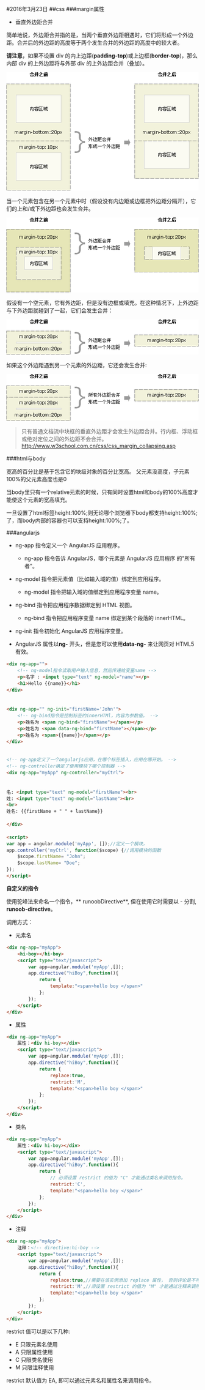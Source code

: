 #2016年3月23日
##css
###margin属性

 - 垂直外边距合并

简单地说，外边距合并指的是，当两个垂直外边距相遇时，它们将形成一个外边距。合并后的外边距的高度等于两个发生合并的外边距的高度中的较大者。

**请注意**，如果不设置 div 的内上边距(**padding-top**)或上边框(**border-top**)，那么内部 div 的上外边距将与外部 div 的上外边距合并（叠加）。

![](img/ct_css_margin_collapsing_example_1.gif)

当一个元素包含在另一个元素中时（假设没有内边距或边框把外边距分隔开），它们的上和/或下外边距也会发生合并。

![](img/ct_css_margin_collapsing_example_2.gif)

假设有一个空元素，它有外边距，但是没有边框或填充。在这种情况下，上外边距与下外边距就碰到了一起，它们会发生合并：

![](img/ct_css_margin_collapsing_example_3.gif)

如果这个外边距遇到另一个元素的外边距，它还会发生合并:

![](img/ct_css_margin_collapsing_example_4.gif)

>只有普通文档流中块框的垂直外边距才会发生外边距合并。行内框、浮动框或绝对定位之间的外边距不会合并。
>http://www.w3school.com.cn/css/css_margin_collapsing.asp

###html与body

宽高的百分比是基于包含它的块级对象的百分比宽高。
父元素没高度，子元素100%的父元素高度也是0

当body里只有一个relative元素的时候，只有同时设置html和body的100%高度才能使这个元素的宽高填充。

一旦设置了html标签height:100%;则无论哪个浏览器下body都支持height:100%;了，而body内部的容器也可以支持height:100%;了。

###angularjs

 - ng-app 指令定义一个 AngularJS 应用程序。
     + ng-app 指令告诉 AngularJS，哪个元素是 AngularJS 应用程序 的"所有者"。

 - ng-model 指令把元素值（比如输入域的值）绑定到应用程序。
     + ng-model 指令把输入域的值绑定到应用程序变量 name。

 - ng-bind 指令把应用程序数据绑定到 HTML 视图。
     + ng-bind 指令把应用程序变量 name 绑定到某个段落的 innerHTML。

 - ng-init 指令初始化 AngularJS 应用程序变量。

 - AngularJS 属性以**ng-** 开头，但是您可以使用**data-ng-** 来让网页对 HTML5有效。


```html
<div ng-app="">
    <!-- ng-model指令读取用户输入信息，然后传递给变量name -->
    <p>名字 : <input type="text" ng-model="name"></p>
    <h1>Hello {{name}}</h1>
</div>


<div ng-app="" ng-init="firstName='John'">
    <!-- ng-bind指令是控制标签的innerHTMl，内容为参数值。 -->
    <p>姓名为 <span ng-bind="firstName"></span></p>
    <p>姓名为 <span data-ng-bind="firstName"></span></p>
    <p>姓名为 <span>{{name}}</span></p>
</div>
```


```html

<!-- ng-app定义了一个angularjs应用，在哪个标签插入，应用在哪开始。 -->
<!-- ng-controller确定了使用模块下哪个控制器 -->
<div ng-app="myApp" ng-controller="myCtrl">


名: <input type="text" ng-model="firstName"><br>
姓: <input type="text" ng-model="lastName"><br>
<br>
姓名: {{firstName + " " + lastName}}

</div>

<script>
var app = angular.module('myApp', []);//定义一个模块，
app.controller('myCtrl', function($scope) {//调用模块的函数
    $scope.firstName= "John";
    $scope.lastName= "Doe";
});
</script>
```

**自定义的指令**

使用驼峰法来命名一个指令，** runoobDirective**, 但在使用它时需要以 - 分割, **runoob-directive**。

调用方式：

 - 元素名

```html
<div ng-app="myApp">
    <hi-boy></hi-boy>
    <script type="text/javascript">
        var app=angular.module('myApp',[]);
        app.directive("hiBoy",function(){
            return {
                template:"<span>hello boy </span>"
            };
        });
    </script>
</div>
```

 - 属性 

```html
<div ng-app="myApp">
    属性：<div hi-boy></div>
    <script type="text/javascript">
        var app=angular.module('myApp',[]);
        app.directive("hiBoy",function(){
            return {
                replace:true,
                restrict:'M',
                template:"<span>hello boy </span>"
            };
        });
    </script>
</div>
```

 - 类名

```html
<div ng-app="myApp">
    属性：<div hi-boy></div>
    <script type="text/javascript">
        var app=angular.module('myApp',[]);
        app.directive("hiBoy",function(){
            return {
                // 必须设置 restrict 的值为 "C" 才能通过类名来调用指令。
                restrict:'C',
                template:"<span>hello boy </span>"
            };
        });
    </script>
</div>
```

 - 注释

```html
<div ng-app="myApp">
    注释：<!-- directive:hi-boy -->
    <script type="text/javascript">
        var app=angular.module('myApp',[]);
        app.directive("hiBoy",function(){
            return {
                replace:true,//需要在该实例添加 replace 属性， 否则评论是不可见的。
                restrict:'M',//须设置 restrict 的值为 "M" 才能通过注释来调用指令。
                template:"<span>hello boy </span>"
            };
        });
    </script>
</div>
```

restrict 值可以是以下几种:

 - E 只限元素名使用
 - A 只限属性使用
 - C 只限类名使用
 - M 只限注释使用

restrict 默认值为 EA, 即可以通过元素名和属性名来调用指令。